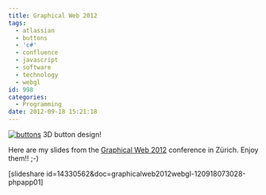 ```yaml
---
title: Graphical Web 2012
tags:
  - atlassian
  - buttons
  - 'c#'
  - confluence
  - javascript
  - software
  - technology
  - webgl
id: 998
categories:
  - Programming
date: 2012-09-18 15:21:18
---
```


[![buttons](/images/2012/09/onlybutton.png "Buttons")](/images/2012/09/onlybutton.png) 3D button design!

Here are my slides from the [Graphical Web 2012](http://www.graphicalweb.org "Graphical Web 2012") conference in Zürich. Enjoy them!! ;-)

[slideshare id=14330562&amp;doc=graphicalweb2012webgl-120918073028-phpapp01]